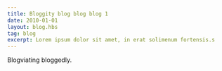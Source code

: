 ```yaml
---
title: Bloggity blog blog blog 1
date: 2010-01-01
layout: blog.hbs
tag: blog
excerpt: Lorem ipsum dolor sit amet, in erat solimenum fortensis.s
---
```


Blogviating bloggedly.